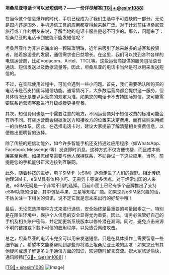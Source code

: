 **坦桑尼亚电话卡可以发短信吗？——一份详尽解答[[TG💪+ @esim1088](https://t.me/s/esim1088)]**

在当今这个信息爆炸的时代，手机已经成为了我们生活中不可或缺的一部分。无论是国内还是国外，手机通信工具的应用都变得越来越广泛。对于计划前往坦桑尼亚旅行或工作的朋友来说，了解当地的电话卡服务是必不可少的。那么，问题来了：坦桑尼亚的电话卡到底能不能发短信呢？

坦桑尼亚作为非洲东海岸的一颗璀璨明珠，近年来吸引了越来越多的游客和投资者。随着旅游业的发展，通信需求也日益增长。在这里，我们可以找到各种各样的电信运营商，比如Vodacom、Airtel、TTCL等。这些运营商提供的服务包括语音通话、短信发送以及数据流量等。因此，坦桑尼亚的电话卡当然是可以用来发送短信的。

不过，在实际使用过程中，可能会遇到一些小问题。首先，我们需要确认所购买的电话卡是否支持国际短信功能。通常情况下，大多数运营商都会提供这一服务，但具体情况还是要以运营商的规定为准。如果您的电话卡不支持国际短信，您可能需要联系运营商客服进行升级或者更换套餐。

其次，短信费用也是一个需要注意的地方。不同运营商对于短信收费的标准可能会有所不同。有些运营商会根据发送方和接收方的位置来决定费用，而有些则采用统一的价格体系。因此，在选择电话卡时，建议大家提前了解清楚相关资费信息，以便做出更明智的选择。

除了传统的短信功能外，如今许多智能手机还支持通过应用程序（如WhatsApp、Facebook Messenger等）发送即时消息。这种方式不仅方便快捷，而且成本低廉甚至免费。如果您经常需要与他人保持联系，不妨尝试一下这些应用。当然，前提是您的手机能够正常连接到互联网。

此外，随着科技的进步，电子SIM卡（eSIM）逐渐走进了人们的视野。相比传统物理SIM卡，eSIM具有体积小巧、无需剪卡等诸多优点。对于经常出国的人来说，eSIM无疑是一个非常不错的选择。目前市面上已经有多个品牌推出了支持eSIM功能的设备，其中包括苹果、三星等知名厂商。如果您对eSIM感兴趣的话，不妨关注一下相关的资讯，说不定它就是您未来出行的好帮手哦！

最后，无论您选择哪种方式来进行通信，安全始终是最重要的考量因素之一。特别是在陌生环境中，保护个人信息的安全显得尤为重要。因此，请务必保管好自己的手机及相关账户密码，并定期更新系统版本以修补潜在漏洞。同时，避免点击来源不明的链接或下载不可信的应用程序，以免遭受网络攻击。

总之，坦桑尼亚的电话卡完全可以用来发送短信，只是在具体操作上需要留意一些细节罢了。希望本文能够帮助到那些即将踏上坦桑尼亚土地的朋友！如果您还有其他疑问或想了解更多关于通信方面的知识，欢迎随时留言交流。祝大家旅途愉快，通讯顺畅[[TG💪+ @esim1088](https://t.me/s/esim1088)]！

[[TG💪+ @esim1088](https://t.me/s/esim1088) ![Image](https://i.postimg.cc/4NQfJmqS/Snipaste-2025-05-13-00-14-12.png)]